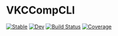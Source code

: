 # VKCCompCLI

[![Stable](https://img.shields.io/badge/docs-stable-blue.svg)](https://kescobo.github.io/VKCCompCLI.jl/stable/)
[![Dev](https://img.shields.io/badge/docs-dev-blue.svg)](https://kescobo.github.io/VKCCompCLI.jl/dev/)
[![Build Status](https://github.com/kescobo/VKCCompCLI.jl/actions/workflows/CI.yml/badge.svg?branch=main)](https://github.com/kescobo/VKCCompCLI.jl/actions/workflows/CI.yml?query=branch%3Amain)
[![Coverage](https://codecov.io/gh/kescobo/VKCCompCLI.jl/branch/main/graph/badge.svg)](https://codecov.io/gh/kescobo/VKCCompCLI.jl)
